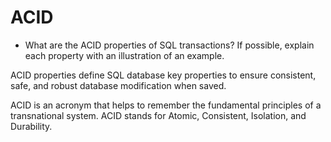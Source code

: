 # ACID


* What are the ACID properties of SQL transactions? If possible, explain each property with an illustration of an example.

ACID properties define SQL database key properties to ensure consistent, safe, and robust database modification when saved.

ACID is an acronym that helps to remember the fundamental principles of a transnational system. ACID stands for Atomic, Consistent, Isolation, and Durability.
